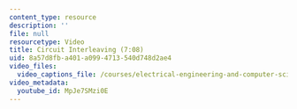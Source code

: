 ```yaml
---
content_type: resource
description: ''
file: null
resourcetype: Video
title: Circuit Interleaving (7:08)
uid: 8a57d8fb-a401-a099-4713-540d748d2ae4
video_files:
  video_captions_file: /courses/electrical-engineering-and-computer-science/6-004-computation-structures-spring-2017/c7/c7s2/c7s2v4/circuit-interleaving-7-08-/MpJe7SMzi0E.vtt
video_metadata:
  youtube_id: MpJe7SMzi0E
---
```

